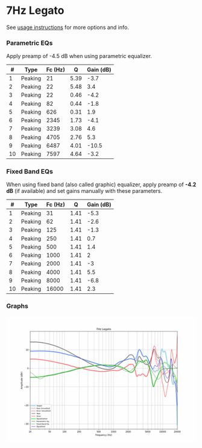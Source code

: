 # 7Hz Legato
See [usage instructions](https://github.com/jaakkopasanen/AutoEq#usage) for more options and info.

### Parametric EQs
Apply preamp of -4.5 dB when using parametric equalizer.

|   # | Type    |   Fc (Hz) |    Q |   Gain (dB) |
|-----|---------|-----------|------|-------------|
|   1 | Peaking |        21 | 5.39 |        -3.7 |
|   2 | Peaking |        22 | 5.48 |         3.4 |
|   3 | Peaking |        22 | 0.46 |        -4.2 |
|   4 | Peaking |        82 | 0.44 |        -1.8 |
|   5 | Peaking |       626 | 0.31 |         1.9 |
|   6 | Peaking |      2345 | 1.73 |        -4.1 |
|   7 | Peaking |      3239 | 3.08 |         4.6 |
|   8 | Peaking |      4705 | 2.76 |         5.3 |
|   9 | Peaking |      6487 | 4.01 |       -10.5 |
|  10 | Peaking |      7597 | 4.64 |        -3.2 |

### Fixed Band EQs
When using fixed band (also called graphic) equalizer, apply preamp of **-4.2 dB** (if available) and set gains manually with these parameters.

|   # | Type    |   Fc (Hz) |    Q |   Gain (dB) |
|-----|---------|-----------|------|-------------|
|   1 | Peaking |        31 | 1.41 |        -5.3 |
|   2 | Peaking |        62 | 1.41 |        -2.6 |
|   3 | Peaking |       125 | 1.41 |        -1.3 |
|   4 | Peaking |       250 | 1.41 |         0.7 |
|   5 | Peaking |       500 | 1.41 |         1.4 |
|   6 | Peaking |      1000 | 1.41 |         2   |
|   7 | Peaking |      2000 | 1.41 |        -3   |
|   8 | Peaking |      4000 | 1.41 |         5.5 |
|   9 | Peaking |      8000 | 1.41 |        -6.8 |
|  10 | Peaking |     16000 | 1.41 |         2.3 |

### Graphs
![](./7Hz%20Legato.png)
